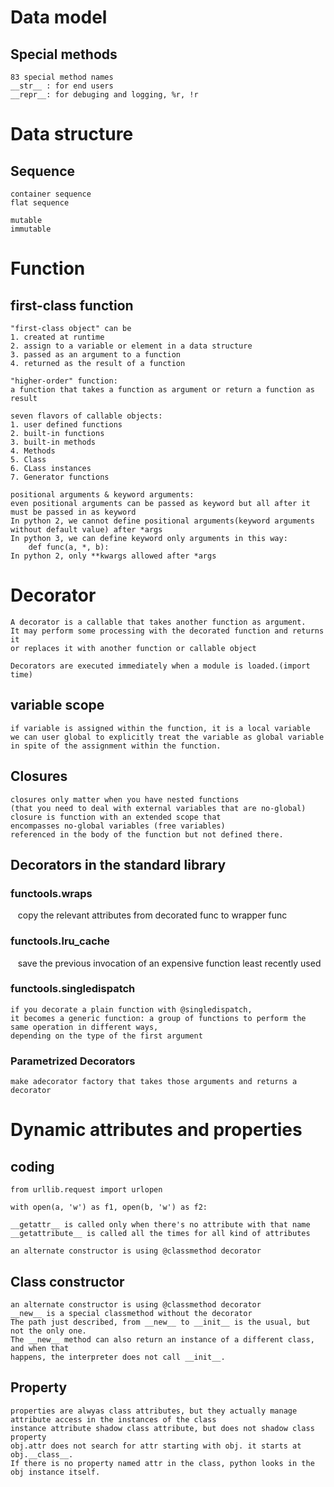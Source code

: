 
# Data model
## Special methods
    83 special method names
    __str__ : for end users
    __repr__: for debuging and logging, %r, !r
    
# Data structure
## Sequence
    container sequence
    flat sequence
    
    mutable
    immutable
    
    
# Function
## first-class function
    "first-class object" can be    
    1. created at runtime
    2. assign to a variable or element in a data structure
    3. passed as an argument to a function
    4. returned as the result of a function
   
    "higher-order" function:
    a function that takes a function as argument or return a function as result
    
    seven flavors of callable objects:
    1. user defined functions
    2. built-in functions
    3. built-in methods
    4. Methods
    5. Class
    6. CLass instances
    7. Generator functions

    positional arguments & keyword arguments:
    even positional arguments can be passed as keyword but all after it must be passed in as keyword
    In python 2, we cannot define positional arguments(keyword arguments without default value) after *args
    In python 3, we can define keyword only arguments in this way:
        def func(a, *, b):
    In python 2, only **kwargs allowed after *args    
    
# Decorator
    A decorator is a callable that takes another function as argument.
    It may perform some processing with the decorated function and returns it 
    or replaces it with another function or callable object
    
    Decorators are executed immediately when a module is loaded.(import time)
    
## variable scope
    if variable is assigned within the function, it is a local variable
    we can user global to explicitly treat the variable as global variable 
    in spite of the assignment within the function.

## Closures
    closures only matter when you have nested functions 
    (that you need to deal with external variables that are no-global)
    closure is function with an extended scope that 
    encompasses no-global variables (free variables) 
    referenced in the body of the function but not defined there.


## Decorators in the standard library
### functools.wraps
    copy the relevant attributes from decorated func to wrapper func
    
### functools.lru_cache
    save the previous invocation of an expensive function
    least recently used
    
### functools.singledispatch
    if you decorate a plain function with @singledispatch, 
    it becomes a generic function: a group of functions to perform the same operation in different ways, 
    depending on the type of the first argument
    
### Parametrized Decorators
    make adecorator factory that takes those arguments and returns a decorator

# Dynamic attributes and properties
## coding 
    from urllib.request import urlopen
    
    with open(a, 'w') as f1, open(b, 'w') as f2:
    
    __getattr__ is called only when there's no attribute with that name
    __getattribute__ is called all the times for all kind of attributes
    
    an alternate constructor is using @classmethod decorator
    
## Class constructor
    an alternate constructor is using @classmethod decorator
    __new__ is a special classmethod without the decorator
    The path just described, from __new__ to __init__ is the usual, but not the only one.
    The __new__ method can also return an instance of a different class, and when that
    happens, the interpreter does not call __init__.
    
## Property
    properties are alwyas class attributes, but they actually manage attribute access in the instances of the class
    instance attribute shadow class attribute, but does not shadow class property
    obj.attr does not search for attr starting with obj. it starts at obj.__class__. 
    If there is no property named attr in the class, python looks in the obj instance itself.
